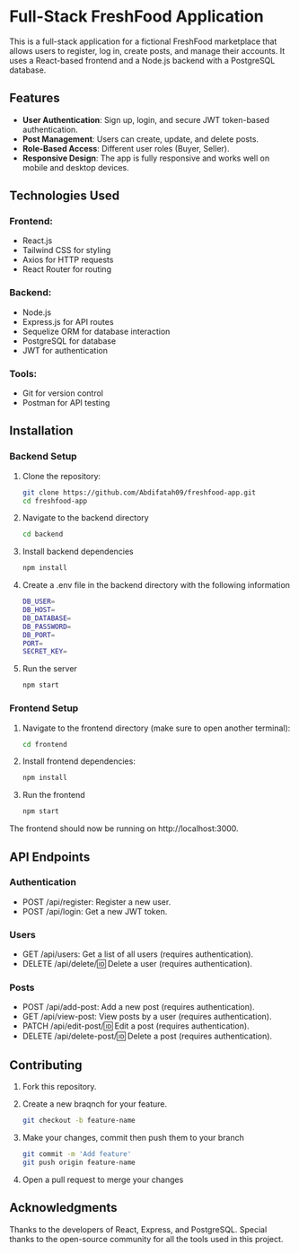 # Full-Stack FreshFood Application

This is a full-stack application for a fictional FreshFood marketplace that allows users to register, log in, create posts, and manage their accounts. It uses a React-based frontend and a Node.js backend with a PostgreSQL database.

## Features

- **User Authentication**: Sign up, login, and secure JWT token-based authentication.
- **Post Management**: Users can create, update, and delete posts.
- **Role-Based Access**: Different user roles (Buyer, Seller).
- **Responsive Design**: The app is fully responsive and works well on mobile and desktop devices.

## Technologies Used

### Frontend:
- React.js
- Tailwind CSS for styling
- Axios for HTTP requests
- React Router for routing

### Backend:
- Node.js
- Express.js for API routes
- Sequelize ORM for database interaction
- PostgreSQL for database
- JWT for authentication

### Tools:
- Git for version control
- Postman for API testing

## Installation

### Backend Setup

1. Clone the repository:
   ```bash
   git clone https://github.com/Abdifatah09/freshfood-app.git
   cd freshfood-app

2. Navigate to the backend directory
   ```bash
   cd backend

3. Install backend dependencies
   ```bash
   npm install

4. Create a .env file in the backend directory with the following information
   ```bash
   DB_USER=
   DB_HOST=
   DB_DATABASE=
   DB_PASSWORD=
   DB_PORT=
   PORT=
   SECRET_KEY=

5. Run the server
   ```bash
   npm start

### Frontend Setup

1. Navigate to the frontend directory (make sure to open another terminal):
   ```bash
   cd frontend

2. Install frontend dependencies:
    ```bash
   npm install

3. Run the frontend
    ```bash
   npm start

The frontend should now be running on http://localhost:3000.

## API Endpoints

### Authentication

- POST /api/register: Register a new user.
- POST /api/login: Get a new JWT token.

### Users

- GET /api/users: Get a list of all users (requires authentication).
- DELETE /api/delete/:id: Delete a user (requires authentication).

### Posts

- POST /api/add-post: Add a new post (requires authentication).
- GET /api/view-post: View posts by a user (requires authentication).
- PATCH /api/edit-post/:id: Edit a post (requires authentication).
- DELETE /api/delete-post/:id: Delete a post (requires authentication).

## Contributing 

1. Fork this repository.

2. Create a new braqnch for your feature.
   ```bash
   git checkout -b feature-name

3. Make your changes, commit then push them to your branch
    ```bash
   git commit -m 'Add feature'
   git push origin feature-name

4. Open a pull request to merge your changes

## Acknowledgments

Thanks to the developers of React, Express, and PostgreSQL. Special thanks to the open-source community for all the tools used in this project.







